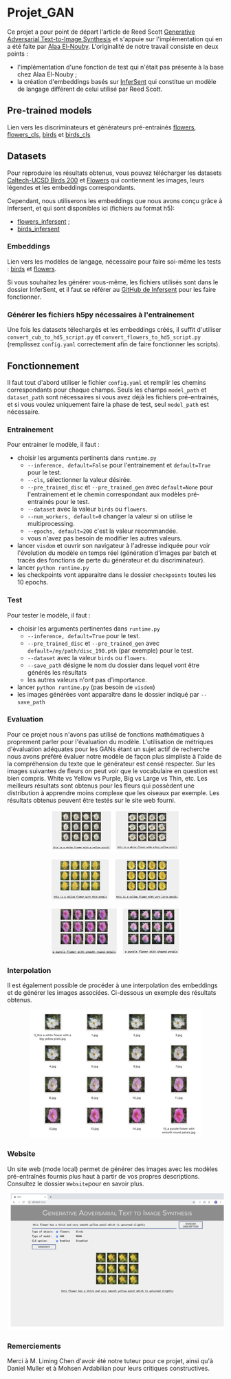 # Projet_GAN

Ce projet a pour point de départ l'article de Reed Scott [Generative Adversarial Text-to-Image Synthesis](https://arxiv.org/abs/1605.05396) et s'appuie sur l'implémentation qui en a été faite par [Alaa El-Nouby](https://github.com/aelnouby/Text-to-Image-Synthesis). L'originalité de notre travail consiste en deux points : 
* l'implémentation d'une fonction de test qui n'était pas présente à la base chez Alaa El-Nouby ;
* la création d'embeddings basés sur [InferSent](https://github.com/facebookresearch/InferSent) qui constitue un modèle de langage différent de celui utilisé par Reed Scott.

## Pre-trained models

Lien vers les discriminateurs et générateurs pré-entrainés [flowers](https://drive.google.com/open?id=1XtlZflv0Hz_Fjz3eKpPm3uHpscaH6Js9), [flowers_cls](https://drive.google.com/open?id=1kWhoLbw81IV6wzyq2yj9uzrVCWSb0-Id), [birds](https://drive.google.com/open?id=1GHaASXrzDqqyxiS8pMn_lw_ceVpQdlTb) et [birds_cls](https://drive.google.com/open?id=1RLsRETS2jIrLXzvTJaEMd4rUV8dR_mNu)

## Datasets

Pour reproduire les résultats obtenus, vous pouvez télécharger les datasets [Caltech-UCSD Birds 200](http://www.vision.caltech.edu/visipedia/CUB-200.html) et [Flowers](http://www.robots.ox.ac.uk/~vgg/data/flowers/102/) qui contiennent les images, leurs légendes et les embeddings correspondants.

Cependant, nous utiliserons les embeddings que nous avons conçu grâce à Infersent, et qui sont disponibles ici (fichiers au format h5):
* [flowers_infersent](https://drive.google.com/open?id=1QNo5hqzWQhJOB2zjl0xyLgDHshL_iLl5) ;
* [birds_infersent](https://drive.google.com/open?id=1f_eXTUqlYSI7MurSIFhunzsRES3Pu6Ph)

### Embeddings

Lien vers les modèles de langage, nécessaire pour faire soi-même les tests : [birds](https://drive.google.com/open?id=1VISSkPvNZebwAazCtDVbry2YadDjA2iy) et [flowers](https://drive.google.com/open?id=1EFsmlcL19rSXTdpJF7v71og6YOapkGUW).

Si vous souhaitez les générer vous-même, les fichiers utilisés sont dans le dossier InferSent, et il faut se référer au [GitHub de Infersent](https://github.com/facebookresearch/InferSent) pour les faire fonctionner.

### Générer les fichiers h5py nécessaires à l'entrainement

Une fois les datasets télechargés et les embeddings créés, il suffit d'utiliser `convert_cub_to_hd5_script.py` et `convert_flowers_to_hd5_script.py` (remplissez `config.yaml` correctement afin de faire fonctionner les scripts).

## Fonctionnement

Il faut tout d'abord utiliser le fichier `config.yaml` et remplir les chemins correspondants pour chaque champs. Seuls les champs `model_path` et `dataset_path` sont nécessaires si vous avez déjà les fichiers pré-entrainés, et si vous voulez uniquement faire la phase de test, seul `model_path` est nécessaire.

### Entrainement

Pour entrainer le modèle, il faut : 
* choisir les arguments pertinents dans `runtime.py`
  * `--inference, default=False` pour l'entrainement et `default=True` pour le test.
  * `--cls`, sélectionner la valeur désirée.
  * `--pre_trained_disc` et `--pre_trained_gen` avec `default=None` pour l'entrainement et le chemin correspondant aux modèles pré-entrainés pour le test.
  * `--dataset` avec la valeur `birds` ou `flowers`.
  * `--num_workers, default=0` changer la valeur si on utilise le multiprocessing.
  * `--epochs, default=200` c'est la valeur recommandée.
  * vous n'avez pas besoin de modifier les autres valeurs.
* lancer `visdom` et ouvrir son navigateur à l'adresse indiquée pour voir l'évolution du modèle en temps réel (génération d'images par batch et tracés des fonctions de perte du générateur et du discriminateur).
* lancer `python runtime.py`
* les checkpoints vont apparaitre dans le dossier `checkpoints` toutes les 10 epochs.

### Test

Pour tester le modèle, il faut :
* choisir les arguments pertinentes dans `runtime.py`
  * `--inference, default=True` pour le test.
  * `--pre_trained_disc` et `--pre_trained_gen` avec `default=/my/path/disc_190.pth` (par exemple) pour le test.
  * `--dataset` avec la valeur `birds` ou `flowers`.
  * `--save_path` désigne le nom du dossier dans lequel vont être générés les résultats
  * les autres valeurs n'ont pas d'importance.
* lancer `python runtime.py` (pas besoin de `visdom`)
* les images générées vont apparaître dans le dossier indiqué par `--save_path`

### Evaluation

Pour ce projet nous n'avons pas utilisé de fonctions mathématiques à proprement parler pour l'évaluation du modèle. L'utilisation de métriques d'évaluation adéquates pour les GANs étant un sujet actif de recherche nous avons préféré évaluer notre modèle de façon plus simpliste à l'aide de la compréhension du texte que le générateur est censé respecter. Sur les images suivantes de fleurs on peut voir que le vocabulaire en question est bien compris. White vs Yellow vs Purple, Big vs Large vs Thin, etc. Les meilleurs résultats sont obtenus pour les fleurs qui possèdent une distribution à apprendre moins complexe que les oiseaux par exemple. Les résultats obtenus peuvent être testés sur le site web fourni.

<div>
  <p align="center">
    <img src="images/example1.jpg" width="60%" height="60%">
  </p>
</div>

<div>
  <p align="center">
    <img src="images/example2.jpg" width="60%" height="60%">
  </p>
</div>

<div>
  <p align="center">
    <img src="images/example3.jpg" width="60%" height="60%">
  </p>
</div>

### Interpolation

Il est également possible de procéder à une interpolation des embeddings et de générer les images associées. Ci-dessous un exemple des résultats obtenus.

<div>
  <p align="center">
    <img src="images/interpolate.jpg" width="80%" height="80%">
  </p>
</div>


### Website

Un site web (mode local) permet de générer des images avec les modèles pré-entraînés fournis plus haut à partir de vos propres descriptions. Consultez le dossier `Website`pour en savoir plus.

<div>
  <p align="center">
    <img src="images/website.jpg" width="100%" height="100%">
  </p>
</div>

### Remerciements
Merci à M. Liming Chen d'avoir été notre tuteur pour ce projet, ainsi qu'à Daniel Muller et à Mohsen Ardabilian pour leurs critiques constructives.
